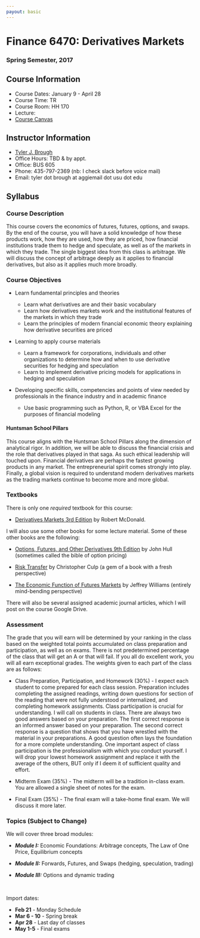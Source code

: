 ```yaml
---
payout: basic
---
```


# Finance 6470: Derivatives Markets 


### Spring Semester, 2017 


## Course Information

- Course Dates: January 9 - April 28
- Course Time: TR 
- Course Room: HH 170
- Lecture: 
- [Course Canvas](https://usu.instructure.com/courses/443614)



## Instructor Information

- [Tyler J. Brough](http://tylerbrough.com)
- Office Hours: TBD & by appt.
- Office: BUS 605
- Phone: 435-797-2369 (nb: I check slack before voice mail)
- Email: tyler dot brough at aggiemail dot usu dot edu


## Syllabus


### Course Description

This course covers the economics of futures, futures, options, and swaps. By the end of the course, you will have a solid knowledge of how these products work, how they are used, how they are priced, how financial institutions trade them to hedge and speculate, as well as of the markets in which they trade. The single biggest idea from this class is arbitrage. We will discuss the concept of arbitrage deeply as it applies to financial derivatives, but  also as it applies much more broadly.


### Course Objectives


- Learn fundamental principles and theories
	+ Learn what derivatives are and their basic vocabulary
	+ Learn how derivatives markets work and the institutional features of the markets in which they trade
	+ Learn the principles of modern financial economic theory explaining how derivative securities are priced

- Learning to apply course materials
	+ Learn a framework for corporations, individuals and other organizations to determine how and when to use derivative securities for hedging and speculation
	+ Learn to implement derivative pricing models for applications in hedging and speculation 

- Developing specific skills, competencies and points of view needed by professionals in the finance industry and in academic finance
	+ Use basic programming such as Python, R, or VBA Excel for the purposes of financial modeling


#### Huntsman School Pillars


This course aligns with the Huntsman School Pillars along the dimension of analytical rigor. In addition, we will be able to discuss the financial crisis and the role that derivatives played in that saga. As such ethical leadership will touched upon. Financial derivatives are perhaps the fastest growing products in any market. The entrepreneurial spirit comes strongly into play. Finally, a global vision is required to understand modern derivatives markets as the trading markets continue to become more and more global.


### Textbooks

There is only one _required_ textbook for this course:

* [Derivatives Markets 3rd Edition][McDonald] by Robert McDonald.

I will also use some other books for some lecture material. Some of these other books are the following:

* [Options, Futures, and Other Derivatives 9th Edition][Hull] by John Hull (sometimes called the bible of option pricing)

* [Risk Transfer][Culp] by Christopher Culp (a gem of a book with a fresh perspective)

* [The Economic Function of Futures Markets][Williams] by Jeffrey Williams (entirely mind-bending perspective)

There will also be several assigned academic journal articles, which I will post on the course Google Drive. 

### Assessment 

The grade that you will earn will be determined by your ranking in the class based on the weighted total points
accumulated on class preparation and participation, as well as on exams. There is not predetermined percentage of the
class that will get an A or that will fail. If you all do excellent work, you will all earn exceptional grades. The
weights given to each part of the class are as follows:

* Class Preparation, Participation, and Homework (30%) - I expect each student to come prepared for each class
  session. Preparation includes completing the assigned readings, writing down questions for section of the reading
  that were not fully understood or internalized, and completing homework assignments. Class participation is crucial
  for understanding. I will call on students in class. There are always two good answers based on your preparation.
	The first correct response is an informed answer based on your preparation. The second correct response is a
	question that shows that you have wrestled with the material in your preparations. A good question often lays the
	foundation for a more complete understanding. One important aspect of class participation is the professionalism
	with which you conduct yourself. I will drop your lowest homework assignment and replace it with the average of
	the others, BUT only if I deem it of sufficient quality and effort.

* Midterm Exam (35%) - The midterm will be a tradition in-class exam. You are allowed a single sheet of notes for the
  exam.

* Final Exam (35%) - The final exam will a take-home final exam. We will discuss it more later. 


### Topics (Subject to Change)

We will cover three broad modules:

* ___Module I:___ Economic Foundations: Arbitrage concepts, The Law of One Price, Equilibrium  concepts

* ___Module II:___ Forwards, Futures, and Swaps (hedging, speculation, trading)

* ___Module III:___ Options and dynamic trading


<br>

Import dates:

* __Feb 21__ - Monday Schedule
* __Mar 6 - 10__ - Spring break
* __Apr 28__ - Last day of classes
* __May 1-5__ - Final exams


[McDonald]: https://www.amazon.com/Derivatives-Markets-3rd-Pearson-Finance/dp/0321543084/ref=sr_1_1?ie=UTF8&qid=1484071179&sr=8-1&keywords=derivatives+markets
[Hull]: https://www.amazon.com/Options-Futures-Other-Derivatives-9th/dp/0133456315/ref=sr_1_1?s=books&ie=UTF8&qid=1484071372&sr=1-1&keywords=options+futures+and+other+derivatives
[Culp]: https://www.amazon.com/Risk-Transfer-Derivatives-Practice-Finance-ebook/dp/B00D57IIV8/ref=sr_1_4?s=books&ie=UTF8&qid=1484071386&sr=1-4&keywords=risk+transfer
[Williams]: https://www.amazon.com/Economic-Function-Futures-Markets/dp/0521389348/ref=pd_rhf_dp_p_img_3?_encoding=UTF8&psc=1&refRID=G37G1D4SMRA3Q2R0ED8E
